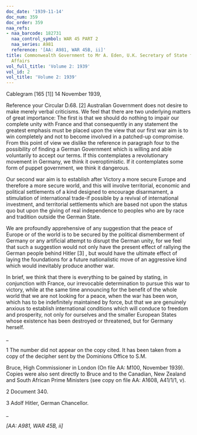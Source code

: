 ```yaml
---
doc_date: '1939-11-14'
doc_num: 359
doc_order: 359
naa_refs:
- naa_barcode: 182731
  naa_control_symbol: WAR 45 PART 2
  naa_series: A981
  reference: '[AA: A981, WAR 45B, ii]'
title: Commonwealth Government to Mr A. Eden, U.K. Secretary of State for Dominion
  Affairs
vol_full_title: 'Volume 2: 1939'
vol_id: 2
vol_title: 'Volume 2: 1939'
---
```


Cablegram [165 [1]] 14 November 1939,

Reference your Circular D.68. [2] Australian Government does not desire to make merely verbal criticisms. We feel that there are two underlying matters of great importance: The first is that we should do nothing to impair our complete unity with France and that consequently in any statement the greatest emphasis must be placed upon the view that our first war aim is to win completely and not to become involved in a patched-up compromise. From this point of view we dislike the reference in paragraph four to the possibility of finding a German Government which is willing and able voluntarily to accept our terms. If this contemplates a revolutionary movement in Germany, we think it overoptimistic. If it contemplates some form of puppet government, we think it dangerous.

Our second war aim is to establish after Victory a more secure Europe and therefore a more secure world, and this will involve territorial, economic and political settlements of a kind designed to encourage disarmament, a stimulation of international trade-if possible by a revival of international investment, and territorial settlements which are based not upon the status quo but upon the giving of real independence to peoples who are by race and tradition outside the German State.

We are profoundly apprehensive of any suggestion that the peace of Europe or of the world is to be secured by the political dismemberment of Germany or any artificial attempt to disrupt the German unity, for we feel that such a suggestion would not only have the present effect of rallying the German people behind Hitler [3] , but would have the ultimate effect of laying the foundations for a future nationalistic move of an aggressive kind which would inevitably produce another war.

In brief, we think that there is everything to be gained by stating, in conjunction with France, our irrevocable determination to pursue this war to victory, while at the same time announcing for the benefit of the whole world that we are not looking for a peace, when the war has been won, which has to be indefinitely maintained by force, but that we are genuinely anxious to establish international conditions which will conduce to freedom and prosperity, not only for ourselves and the smaller European States whose existence has been destroyed or threatened, but for Germany herself.

 _

1 The number did not appear on the copy cited. It has been taken from a copy of the decipher sent by the Dominions Office to S.M.

Bruce, High Commissioner in London (On file AA: M100, November 1939). Copies were also sent directly to Bruce and to the Canadian, New Zealand and South African Prime Ministers (see copy on file AA: A1608, A41/1/1, v).

2 Document 340.

3 Adolf Hitler, German Chancellor.

_

 _[AA: A981, WAR 45B, ii]_